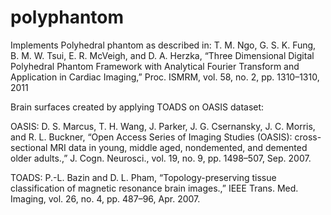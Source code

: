 # polyphantom
Implements Polyhedral phantom as described in: 
T. M. Ngo, G. S. K. Fung, B. M. W. Tsui, E. R. McVeigh, and D. A. Herzka,
“Three Dimensional Digital Polyhedral Phantom Framework with Analytical Fourier Transform and Application in Cardiac Imaging,”
Proc. ISMRM, vol. 58, no. 2, pp. 1310–1310, 2011

Brain surfaces created by applying TOADS on OASIS dataset:

OASIS: D. S. Marcus, T. H. Wang, J. Parker, J. G. Csernansky, J. C. Morris, and R. L. Buckner, “Open Access Series of Imaging Studies (OASIS): cross-sectional MRI data in young, middle aged, nondemented, and demented older adults.,” J. Cogn. Neurosci., vol. 19, no. 9, pp. 1498–507, Sep. 2007.

TOADS: P.-L. Bazin and D. L. Pham, “Topology-preserving tissue classification of magnetic resonance brain images.,” IEEE Trans. Med. Imaging, vol. 26, no. 4, pp. 487–96, Apr. 2007.

